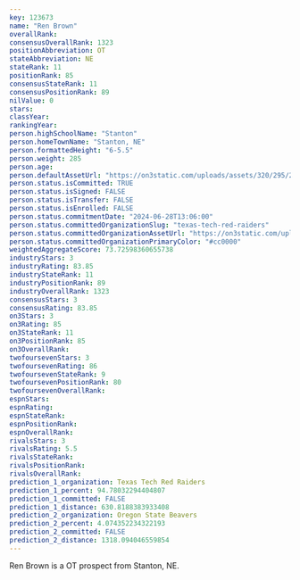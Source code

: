 ```yaml
---
key: 123673
name: "Ren Brown"
overallRank: 
consensusOverallRank: 1323
positionAbbreviation: OT
stateAbbreviation: NE
stateRank: 11
positionRank: 85
consensusStateRank: 11
consensusPositionRank: 89
nilValue: 0
stars: 
classYear: 
rankingYear: 
person.highSchoolName: "Stanton"
person.homeTownName: "Stanton, NE"
person.formattedHeight: "6-5.5"
person.weight: 285
person.age: 
person.defaultAssetUrl: "https://on3static.com/uploads/assets/320/295/295320.png"
person.status.isCommitted: TRUE
person.status.isSigned: FALSE
person.status.isTransfer: FALSE
person.status.isEnrolled: FALSE
person.status.commitmentDate: "2024-06-28T13:06:00"
person.status.committedOrganizationSlug: "texas-tech-red-raiders"
person.status.committedOrganizationAssetUrl: "https://on3static.com/uploads/assets/272/150/150272.svg"
person.status.committedOrganizationPrimaryColor: "#cc0000"
weightedAggregateScore: 73.72598360655738
industryStars: 3
industryRating: 83.85
industryStateRank: 11
industryPositionRank: 89
industryOverallRank: 1323
consensusStars: 3
consensusRating: 83.85
on3Stars: 3
on3Rating: 85
on3StateRank: 11
on3PositionRank: 85
on3OverallRank: 
twofoursevenStars: 3
twofoursevenRating: 86
twofoursevenStateRank: 9
twofoursevenPositionRank: 80
twofoursevenOverallRank: 
espnStars: 
espnRating: 
espnStateRank: 
espnPositionRank: 
espnOverallRank: 
rivalsStars: 3
rivalsRating: 5.5
rivalsStateRank: 
rivalsPositionRank: 
rivalsOverallRank: 
prediction_1_organization: Texas Tech Red Raiders
prediction_1_percent: 94.78032294404807
prediction_1_committed: FALSE
prediction_1_distance: 630.8188383933408
prediction_2_organization: Oregon State Beavers
prediction_2_percent: 4.074352234322193
prediction_2_committed: FALSE
prediction_2_distance: 1318.094046559854
---
```

Ren Brown is a OT prospect from Stanton, NE.